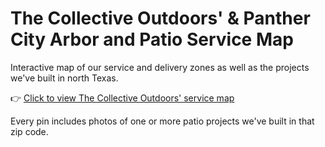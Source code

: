 # The Collective Outdoors' & Panther City Arbor and Patio Service Map
Interactive map of our service and delivery zones as well as the projects we've built in north Texas.

👉 [Click to view The Collective Outdoors' service map](https://www.google.com/maps/d/edit?mid=1mK5zPcRU0iq4ps29Y2fvvGoz0GOFRmY&usp=sharing)

Every pin includes photos of one or more patio projects we've built in that zip code. 
